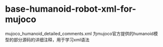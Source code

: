 # base-humanoid-robot-xml-for-mujoco


mujoco_humanoid_detailed_comments.xml 为mujoco官方提供的humanoid模型的部分源码的详细注释，用于学习xml语法